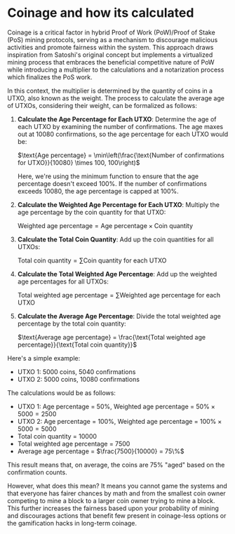 # Coinage and how its calculated

Coinage is a critical factor in hybrid Proof of Work (PoW)/Proof of Stake (PoS) mining protocols, serving as a mechanism to discourage malicious activities and promote fairness within the system. This approach draws inspiration from Satoshi's original concept but implements a virtualized mining process that embraces the beneficial competitive nature of PoW while introducing a multiplier to the calculations and a notarization process which finalizes the PoS work.

In this context, the multiplier is determined by the quantity of coins in a UTXO, also known as the weight. The process to calculate the average age of UTXOs, considering their weight, can be formalized as follows:


1. **Calculate the Age Percentage for Each UTXO**: Determine the age of each UTXO by examining the number of confirmations. The age maxes out at 10080 confirmations, so the age percentage for each UTXO would be:

   $\text{Age percentage} = \min\left(\frac{\text{Number of confirmations for UTXO}}{10080} \times 100, 100\right)$

   Here, we're using the minimum function to ensure that the age percentage doesn't exceed 100%. If the number of confirmations exceeds 10080, the age percentage is capped at 100%.

2. **Calculate the Weighted Age Percentage for Each UTXO**: Multiply the age percentage by the coin quantity for that UTXO:
   
   $\text{Weighted age percentage} = \text{Age percentage} \times \text{Coin quantity}$

3. **Calculate the Total Coin Quantity**: Add up the coin quantities for all UTXOs:

   $\text{Total coin quantity} = \sum \text{Coin quantity for each UTXO}$

4. **Calculate the Total Weighted Age Percentage**: Add up the weighted age percentages for all UTXOs:

   $\text{Total weighted age percentage} = \sum \text{Weighted age percentage for each UTXO}$

5. **Calculate the Average Age Percentage**: Divide the total weighted age percentage by the total coin quantity:

   $\text{Average age percentage} = \frac{\text{Total weighted age percentage}}{\text{Total coin quantity}}$

Here's a simple example:

- UTXO 1: 5000 coins, 5040 confirmations
- UTXO 2: 5000 coins, 10080 confirmations

The calculations would be as follows:

- UTXO 1: Age percentage = $50\%$, Weighted age percentage = $50\% \times 5000 = 2500$
- UTXO 2: Age percentage = $100\%$, Weighted age percentage = $100\% \times 5000 = 5000$
- Total coin quantity = $10000$
- Total weighted age percentage = $7500$
- Average age percentage = $\frac{7500}{10000} = 75\%$

This result means that, on average, the coins are 75% "aged" based on the confirmation counts.

However, what does this mean? It means you cannot game the systems and that everyone has fairer chances by math and from the smallest coin owner competing to mine a block to a larger coin owner trying to mine a block. This further increases the fairness based upon your probability of mining and discourages actions that benefit few present in coinage-less options or the gamification hacks in long-term coinage. 
